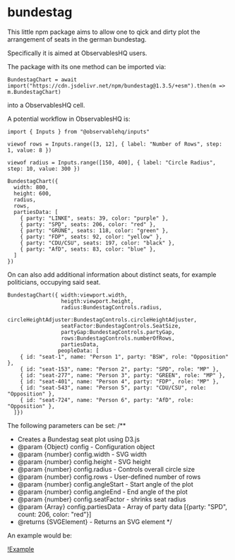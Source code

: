 # bundestag
 
This little npm package aims to allow one to qick and dirty plot the arrangement of seats in the german bundestag. 

Specifically it is aimed at ObservablesHQ users.

The package with its one method can be imported via:

```
BundestagChart = await import("https://cdn.jsdelivr.net/npm/bundestag@1.3.5/+esm").then(m => m.BundestagChart)
```

into a ObservablesHQ cell. 

A potential workflow in ObservablesHQ is:

```
import { Inputs } from "@observablehq/inputs"
```

```
viewof rows = Inputs.range([3, 12], { label: "Number of Rows", step: 1, value: 8 })
```

```
viewof radius = Inputs.range([150, 400], { label: "Circle Radius", step: 10, value: 300 })
```
```
BundestagChart({
  width: 800,
  height: 600,
  radius,
  rows,
  partiesData: [
    { party: "LINKE", seats: 39, color: "purple" },
    { party: "SPD", seats: 206, color: "red" },
    { party: "GRÜNE", seats: 118, color: "green" },
    { party: "FDP", seats: 92, color: "yellow" },
    { party: "CDU/CSU", seats: 197, color: "black" },
    { party: "AfD", seats: 83, color: "blue" },
  ]
})
```
On can also add additional information about distinct seats, for example politicians, occupying said seat. 

```
BundestagChart({ width:viewport.width, 
                 heigth:viewport.height, 
                 radius:BundestagControls.radius,
                 circleHeightAdjuster:BundestagControls.circleHeightAdjuster,
                 seatFactor:BundestagControls.SeatSize,
                 partyGap:BundestagControls.partyGap,
                 rows:BundestagControls.numberOfRows, 
                 partiesData,
                peopleData: [
    { id: "seat-1", name: "Person 1", party: "BSW", role: "Opposition" },
    { id: "seat-153", name: "Person 2", party: "SPD", role: "MP" },
    { id: "seat-277", name: "Person 3", party: "GREEN", role: "MP" },
    { id: "seat-401", name: "Person 4", party: "FDP", role: "MP" },
    { id: "seat-543", name: "Person 5", party: "CDU/CSU", role: "Opposition" },
    { id: "seat-724", name: "Person 6", party: "AfD", role: "Opposition" },
  ]})
```




The following parameters can be set:
/**
 * Creates a Bundestag seat plot using D3.js
 * @param {Object} config - Configuration object
 * @param {number} config.width - SVG width
 * @param {number} config.height - SVG height
 * @param {number} config.radius - Controls overall circle size
 * @param {number} config.rows - User-defined number of rows
 * @param {number} config.angleStart - Start angle of the plot
 * @param {number} config.angleEnd - End angle of the plot
 * @param {number} config.seatFactor - shrinks seat radius
 * @param {Array} config.partiesData - Array of party data [{party: "SPD", count: 206, color: "red"}]
 * @returns {SVGElement} - Returns an SVG element
 */

 An example would be:

 [!Example](http://raw.githubusercontent.com/addi-p/bundestag/refs/heads/main/example.png?raw=true)